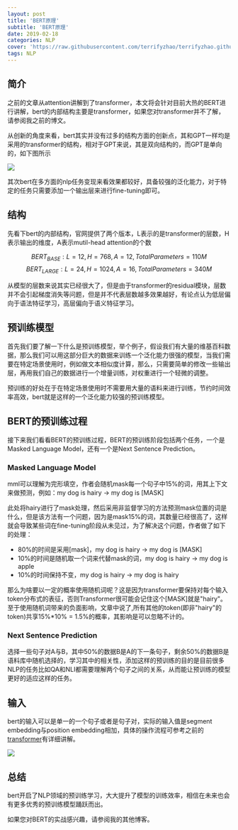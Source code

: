 ```yaml
---
layout: post
title: 'BERT原理'
subtitle: 'BERT原理'
date: 2019-02-18
categories: NLP
cover: 'https://raw.githubusercontent.com/terrifyzhao/terrifyzhao.github.io/master/assets/img/2019-02-18-BERT%E7%BB%93%E6%9E%84/cover.png'
tags: NLP
---
```




## **简介**

之前的文章从attention讲解到了transformer，本文将会针对目前大热的BERT进行讲解，bert的内部结构主要是transformer，如果您对transformer并不了解，请参阅我之前的博文。   

从创新的角度来看，bert其实并没有过多的结构方面的创新点，其和GPT一样均是采用的transformer的结构，相对于GPT来说，其是双向结构的，而GPT是单向的，如下图所示

![](https://raw.githubusercontent.com/terrifyzhao/terrifyzhao.github.io/master/assets/img/2019-02-18-BERT%E7%BB%93%E6%9E%84/pic1.jpg)

其次bert在多方面的nlp任务变现来看效果都较好，具备较强的泛化能力，对于特定的任务只需要添加一个输出层来进行fine-tuning即可。


## **结构**

先看下bert的内部结构，官网提供了两个版本，L表示的是transformer的层数，H表示输出的维度，A表示mutil-head attention的个数

$$BERT_{BASE}:L=12,H=768,A=12,Total Parameters=110M$$
$$BERT_{LARGE}:L=24, H=1024, A=16, Total Parameters=340M$$

从模型的层数来说其实已经很大了，但是由于transformer的residual模块，层数并不会引起梯度消失等问题，但是并不代表层数越多效果越好，有论点认为低层偏向于语法特征学习，高层偏向于语义特征学习。

## **预训练模型**

首先我们要了解一下什么是预训练模型，举个例子，假设我们有大量的维基百科数据，那么我们可以用这部分巨大的数据来训练一个泛化能力很强的模型，当我们需要在特定场景使用时，例如做文本相似度计算，那么，只需要简单的修改一些输出层，再用我们自己的数据进行一个增量训练，对权重进行一个轻微的调整。

预训练的好处在于在特定场景使用时不需要用大量的语料来进行训练，节约时间效率高效，bert就是这样的一个泛化能力较强的预训练模型。


## **BERT的预训练过程**
接下来我们看看BERT的预训练过程，BERT的预训练阶段包括两个任务，一个是Masked Language Model，还有一个是Next Sentence Prediction。

### **Masked Language Model**
mml可以理解为完形填空，作者会随机mask每一个句子中15%的词，用其上下文来做预测，例如：my dog is hairy → my dog is [MASK]

此处将hairy进行了mask处理，然后采用非监督学习的方法预测mask位置的词是什么，但是该方法有一个问题，因为是mask15%的词，其数量已经很高了，这样就会导致某些词在fine-tuning阶段从未见过，为了解决这个问题，作者做了如下的处理：
+ 80%的时间是采用[mask]，my dog is hairy → my dog is [MASK]
+ 10%的时间是随机取一个词来代替mask的词，my dog is hairy -> my dog is apple
+ 10%的时间保持不变，my dog is hairy -> my dog is hairy

那么为啥要以一定的概率使用随机词呢？这是因为transformer要保持对每个输入token分布式的表征，否则Transformer很可能会记住这个[MASK]就是"hairy"。至于使用随机词带来的负面影响，文章中说了,所有其他的token(即非"hairy"的token)共享15%*10% = 1.5%的概率，其影响是可以忽略不计的。


### **Next Sentence Prediction**
选择一些句子对A与B，其中50%的数据B是A的下一条句子，剩余50%的数据B是语料库中随机选择的，学习其中的相关性，添加这样的预训练的目的是目前很多NLP的任务比如QA和NLI都需要理解两个句子之间的关系，从而能让预训练的模型更好的适应这样的任务。

## **输入**

bert的输入可以是单一的一个句子或者是句子对，实际的输入值是segment embedding与position embedding相加，具体的操作流程可参考之前的[transformer](https://terrifyzhao.github.io/2019/01/11/Transformer%E6%A8%A1%E5%9E%8B%E8%AF%A6%E8%A7%A3.html)有详细讲解。

![](https://raw.githubusercontent.com/terrifyzhao/terrifyzhao.github.io/master/assets/img/2019-02-18-BERT%E7%BB%93%E6%9E%84/pic2.jpg)


## **总结**

bert开启了NLP领域的预训练学习，大大提升了模型的训练效率，相信在未来也会有更多优秀的预训练模型踊跃而出。

如果您对BERT的实战感兴趣，请参阅我的其他博客。

